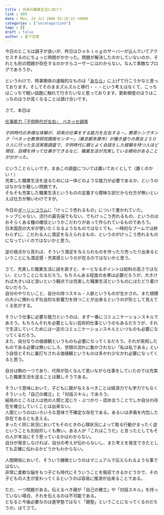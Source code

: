 ```yaml
---
title : 将来の職業生活に向けて
link : 889
date : Mon, 24 Jul 2006 05:10:25 +0000
categories : ["uncategorized"]
tags : []
draft : false
author : 倉下忠憲
---
```


今日のところは調子が良いが、昨日はＤｏｂｌｏｇのサーバーが込んでいてアクセスするのにちょっと時間がかかった。問題が解決したのかしていないのか、それとも別の問題が存在するのかすらユーザーにはわからない。なんて素敵なブログであろうか。<BR><BR>というわけで、時事関係の速報的なものは「<A HREF="https://rashita.net/blog/" TARGET="_blank">あちら</A>」に上げて行こうかなと思っております。そしてそのままズルズルと移行・・・という考えはなくて、こっちはこっちで軽い話題に触れて行きたいなと思っております。更新頻度のほうはこっちのほうが高くなることは請け合いです。<BR><BR>さて、本日は<BR><BR><A HREF="http://www.sankei.co.jp/news/060724/sha044.htm" TARGET="_blank">仕事能力「子供時代が左右」　ベネッセ調査</A><BR><BR><I>子供時代の多様な体験が、将来の仕事をする能力を左右する－。教育シンクタンク「ベネッセ教育研究開発センター」（東京都多摩市）が働き盛りの男女２５００人に行った生活実態調査で、子供時代に親とよく会話をした経験を持つ人ほど現在、目標を持って仕事ができるなど、職業生活が充実している傾向があることが分かった。</I><BR><BR>ということらしいです。まあこの調査については置いておくとして（置くのかい！）<BR>充実した職業生活を送るためには一体どのような能力が必要であるか、というのはなかなか難しい問題です。<BR>そもそも充実した職業生活というものの定義すら曖昧な訳だから仕方が無いといえば仕方が無いわけですが。<BR><BR>今日の<A HREF="http://www.1101.com/darling_column/index.html" TARGET="_blank">ダーリンコラム</A>に「けっこう売れるもの」について書かれていた。<BR>トップじゃない、流行の最先端でもない、でもけっこう売れるもの、というのはおそらくある種の確信というかこだわりがあって作られているものであろう。<BR>日本国民の大半が使いたくなるようなものではなくても、一時的なブームでは終わらずに、こだわる人に満足を与えられるもの、というのがけっこう売れるものになっていくのではないかと思う。<BR><BR>逆の視点から見れば、そういう満足を与えられものを作ったり売ったり出来るということにも満足感・充実感というのが在るのではないかと思う。<BR><BR>さて、充実した職業生活に話を戻すと、キーとなるポイントは給料の高さではない、ということになるだろう。もちろんある程度の水準は必要だろうが、大きければ大きいほど良いという観点では充実した職業生活というものにはたどり着けないだろう。<BR>自分のやりたいこと、自分の持つスキル・人脈というものが生かされ、また規模の大小に関わらず社会的な影響力を持つことが出来るというのが形として見えてくる気がする。<BR><BR>そういう仕事に必要な能力というのは、まず一番にコミュニケーションスキルであろう。もちろんそれを必要としない芸術的仕事というのもあるだろうが、それで生活していくためには一定のコミュニケーションスキルといつものも必要になってくるだろう。<BR>また、自分なりの価値観というものも必要になってくるだろう。それが突飛したものである必要は無いにしろ、世間の流れに動かされない「私は私である」という自信とそれに裏打ちされる価値観というものは多かれ少なかれ必要になってくると思う。<BR><BR>自分は駒の一つであり、代用が効くなんて思いながら仕事をしていたのでは充実した職業生活を送ることは難しそうである。<BR><BR>そういう意味において、子どもに親が与えるべきことは経済力でも学力でもなくそういった「自己の確立」と「対話スキル」であろう。<BR>結局のところは人は他の人間と混じり・ぶつかり・認め合うことでしか自分の存在を確立していくことは出来ない。<BR>人間というのはいろいろな意味で不確定な存在である。あるいは矛盾を内包した存在であるとも言える。<BR>まったく同じ状況においてもそのときの心理状況によって取る行動がまったく逆ということも別段珍しくも無い。ある人が「これはこうだ」と言ったとしてもその人が本当にそう思っているかはわからない。<BR>自分が発言しなければ、自分の考えが伝わらないし、また考えを発言できたとしても正確に伝わるかどうかもわからない。<BR><BR>人間関係において、そういう機微というのはマニュアルで伝えられるような事ではない。<BR>非常に柔軟な脳をもつ子ども時代にそういうことを吸収できるかどうかで、その子どもの人生が変わってくるというのは容易に推測が出来ることである。<BR><BR>ただ、一つ問題がある。伝えるべき親が「自己の確立」や「対話スキル」を持っていない場合、それを伝えるのは不可能である。<BR>となると今後必要なのは進学塾ではなく「親塾」ということになってくるのだろうか。はてさて。<br><br>
